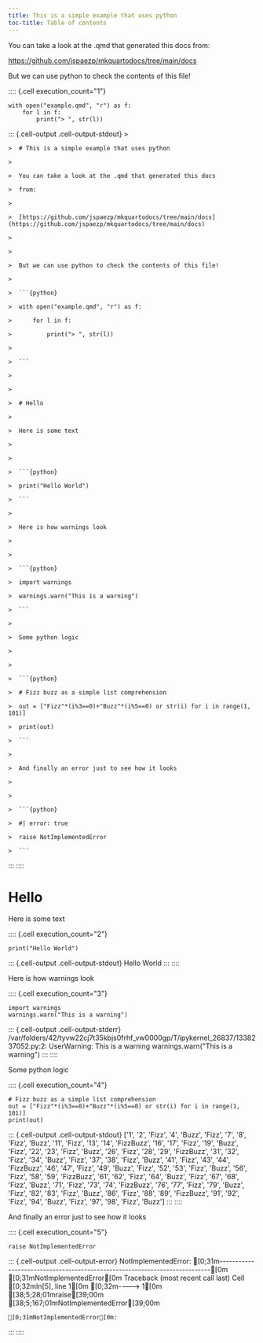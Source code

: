 ```yaml
---
title: This is a simple example that uses python
toc-title: Table of contents
---
```


You can take a look at the .qmd that generated this docs from:

<https://github.com/jspaezp/mkquartodocs/tree/main/docs>

But we can use python to check the contents of this file!

:::: {.cell execution_count="1"}
``` {.python .cell-code}
with open("example.qmd", "r") as f:
    for l in f:
        print("> ", str(l))
```

::: {.cell-output .cell-output-stdout}
    >

    >  # This is a simple example that uses python

    >

    >  You can take a look at the .qmd that generated this docs

    >  from:

    >

    >  [https://github.com/jspaezp/mkquartodocs/tree/main/docs](https://github.com/jspaezp/mkquartodocs/tree/main/docs)

    >

    >

    >  But we can use python to check the contents of this file!

    >

    >  ```{python}

    >  with open("example.qmd", "r") as f:

    >      for l in f:

    >          print("> ", str(l))

    >

    >  ```

    >

    >

    >  # Hello

    >

    >  Here is some text

    >

    >

    >  ```{python}

    >  print("Hello World")

    >  ```

    >

    >  Here is how warnings look

    >

    >

    >  ```{python}

    >  import warnings

    >  warnings.warn("This is a warning")

    >  ```

    >

    >  Some python logic

    >

    >

    >  ```{python}

    >  # Fizz buzz as a simple list comprehension

    >  out = ["Fizz"*(i%3==0)+"Buzz"*(i%5==0) or str(i) for i in range(1, 101)]

    >  print(out)

    >  ```

    >

    >  And finally an error just to see how it looks

    >

    >

    >  ```{python}

    >  #| error: true

    >  raise NotImplementedError

    >  ```
:::
::::

# Hello

Here is some text

:::: {.cell execution_count="2"}
``` {.python .cell-code}
print("Hello World")
```

::: {.cell-output .cell-output-stdout}
    Hello World
:::
::::

Here is how warnings look

:::: {.cell execution_count="3"}
``` {.python .cell-code}
import warnings
warnings.warn("This is a warning")
```

::: {.cell-output .cell-output-stderr}
    /var/folders/42/tyvw22cj7t35kbjs0frhf_vw0000gp/T/ipykernel_26837/1338237052.py:2: UserWarning: This is a warning
      warnings.warn("This is a warning")
:::
::::

Some python logic

:::: {.cell execution_count="4"}
``` {.python .cell-code}
# Fizz buzz as a simple list comprehension
out = ["Fizz"*(i%3==0)+"Buzz"*(i%5==0) or str(i) for i in range(1, 101)]
print(out)
```

::: {.cell-output .cell-output-stdout}
    ['1', '2', 'Fizz', '4', 'Buzz', 'Fizz', '7', '8', 'Fizz', 'Buzz', '11', 'Fizz', '13', '14', 'FizzBuzz', '16', '17', 'Fizz', '19', 'Buzz', 'Fizz', '22', '23', 'Fizz', 'Buzz', '26', 'Fizz', '28', '29', 'FizzBuzz', '31', '32', 'Fizz', '34', 'Buzz', 'Fizz', '37', '38', 'Fizz', 'Buzz', '41', 'Fizz', '43', '44', 'FizzBuzz', '46', '47', 'Fizz', '49', 'Buzz', 'Fizz', '52', '53', 'Fizz', 'Buzz', '56', 'Fizz', '58', '59', 'FizzBuzz', '61', '62', 'Fizz', '64', 'Buzz', 'Fizz', '67', '68', 'Fizz', 'Buzz', '71', 'Fizz', '73', '74', 'FizzBuzz', '76', '77', 'Fizz', '79', 'Buzz', 'Fizz', '82', '83', 'Fizz', 'Buzz', '86', 'Fizz', '88', '89', 'FizzBuzz', '91', '92', 'Fizz', '94', 'Buzz', 'Fizz', '97', '98', 'Fizz', 'Buzz']
:::
::::

And finally an error just to see how it looks

:::: {.cell execution_count="5"}
``` {.python .cell-code}
raise NotImplementedError
```

::: {.cell-output .cell-output-error}
    NotImplementedError:
    [0;31m---------------------------------------------------------------------------[0m
    [0;31mNotImplementedError[0m                       Traceback (most recent call last)
    Cell [0;32mIn[5], line 1[0m
    [0;32m----> 1[0m [38;5;28;01mraise[39;00m [38;5;167;01mNotImplementedError[39;00m

    [0;31mNotImplementedError[0m:
:::
::::
